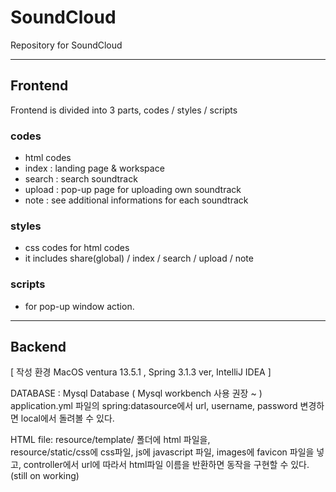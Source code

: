 # SoundCloud
Repository for SoundCloud

<hr/>

## Frontend

Frontend is divided into 3 parts, codes / styles / scripts

### codes
  - html codes
  - index : landing page & workspace
  - search : search soundtrack
  - upload : pop-up page for uploading own soundtrack
  - note : see additional informations for each soundtrack

### styles
  - css codes for html codes
  - it includes share(global) / index / search / upload / note

### scripts
  - for pop-up window action.

<hr/>

## Backend

[ 작성 환경 MacOS ventura 13.5.1 , Spring 3.1.3 ver, IntelliJ IDEA ]

DATABASE : Mysql Database ( Mysql workbench 사용 권장 ~ )
application.yml 파일의 spring:datasource에서 url, username, password 변경하면 local에서 돌려볼 수 있다.

HTML file:
resource/template/ 폴더에 html 파일을,  
resource/static/css에 css파일,
js에 javascript 파일,
images에 favicon 파일을 넣고,
controller에서 url에 따라서 html파일 이름을 반환하면 동작을 구현할 수 있다.
(still on working)
